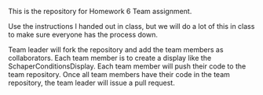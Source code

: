 This is the repository for Homework 6 Team assignment.

Use the instructions I handed out in class, but we will do a lot of this in class to make
sure everyone has the process down.

Team leader will fork the repository and add the team members as collaborators.
Each team member is to create a display like the SchaperConditionsDisplay.
Each team member will push their code to the team repository.
Once all team members have their code in the team repository, the team leader will issue 
a pull request.


